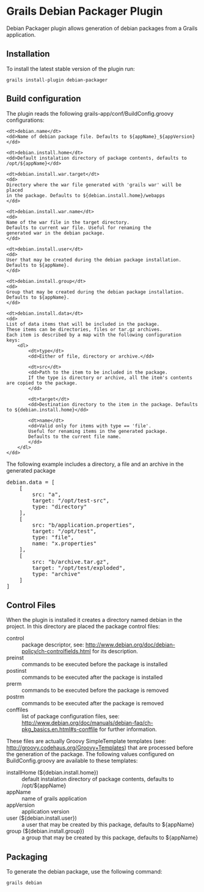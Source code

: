 Grails Debian Packager Plugin
=============

Debian Packager plugin allows generation of debian packages from a Grails application.

Installation
-------

To install the latest stable version of the plugin run:

	grails install-plugin debian-packager

Build configuration
-------

The plugin reads the following grails-app/conf/BuildConfig.groovy
configurations:

<dl>

	<dt>debian.name</dt>
	<dd>Name of debian package file. Defaults to ${appName}_${appVersion}</dd>
	
	<dt>debian.install.home</dt>
	<dd>Default instalation directory of package contents, defaults to /opt/${appName}</dd>
	
	<dt>debian.install.war.target</dt>
	<dd>
	Directory where the war file generated with 'grails war' will be placed
	in the package. Defaults to ${debian.install.home}/webapps
	</dd>
	
	<dt>debian.install.war.name</dt>
	<dd>
	Name of the war file in the target directory. 
	Defaults to current war file. Useful for renaming the 
	generated war in the debian package.
	</dd>
	
	<dt>debian.install.user</dt>
	<dd>
	User that may be created during the debian package installation. 
	Defaults to ${appName}. 
	</dd>
	
	<dt>debian.install.group</dt>
	<dd>
	Group that may be created during the debian package installation. 
	Defaults to ${appName}. 
	</dd>
	
	<dt>debian.install.data</dt>
	<dd>
	List of data items that will be included in the package.
	These items can be directories, files or tar.gz archives.
	Each item is described by a map with the following configuration 
	keys:
		<dl>
			<dt>type</dt>
			<dd>Either of file, directory or archive.</dd>
			
			<dt>src</dt>
			<dd>Path to the item to be included in the package. 
			If the type is directory or archive, all the item's contents are copied to the package.
			</dd>
			
			<dt>target</dt>
			<dd>Destination directory to the item in the package. Defaults to ${debian.install.home}</dd>
			
			<dt>name</dt>
			<dd>Valid only for items with type == 'file'. 
			Useful for renaming items in the generated package. 
			Defaults to the current file name.
			</dd>
		</dl>
	</dd>
</dl>

The following example includes a directory, a file and an archive in the generated package

<pre>
debian.data = [
	[
		src: "a",
		target: "/opt/test-src",
		type: "directory"
	],
	[
		src: "b/application.properties",
		target: "/opt/test",
		type: "file",
		name: "x.properties"
	],
	[
		src: "b/archive.tar.gz",
		target: "/opt/test/exploded",
		type: "archive"
	]
]
</pre>

Control Files
-------

When the plugin is installed it creates a directory named debian
in the project. In this directory are placed the package control 
files:

<dl>

<dt>control</dt>
<dd>package descriptor, see: 
<a href="http://www.debian.org/doc/debian-policy/ch-controlfields.html">http://www.debian.org/doc/debian-policy/ch-controlfields.html</a> 
for its description.</dd>

<dt>preinst</dt>
<dd>commands to be executed before the package is installed</dd>

<dt>postinst</dt>
<dd>commands to be executed after the package is installed</dd>

<dt>prerm</dt>
<dd>commands to be executed before the package is removed</dd>

<dt>postrm</dt>
<dd>commands to be executed after the package is removed</dd>

<dt>conffiles</dt>
<dd>list of package configuration files, see: <a href="http://www.debian.org/doc/manuals/debian-faq/ch-pkg_basics.en.html#s-conffile">http://www.debian.org/doc/manuals/debian-faq/ch-pkg_basics.en.html#s-conffile</a> for further information.</dd>
</dl>

These files are actually Groovy SimpleTemplate templates (see: <a href="">http://groovy.codehaus.org/Groovy+Templates</a>)
that are processed before the generation of the package. The following values configured on BuildConfig.groovy are available to these templates:

<dl>

<dt>installHome (${debian.install.home}) </dt>
<dd>default instalation directory of package contents, defaults to /opt/${appName}</dd>

<dt>appName</dt>
<dd>name of grails application</dd>

<dt>appVersion</dt>
<dd>application version</dd>

<dt>user (${debian.install.user})</dt>
<dd>a user that may be created by this package, defaults to ${appName}</dd>

<dt>group (${debian.install.group})</dt>
<dd>a group that may be created by this package, defaults to ${appName}</dd>

</dl>

Packaging
-------

To generate the debian package, use the following command:

	grails debian

